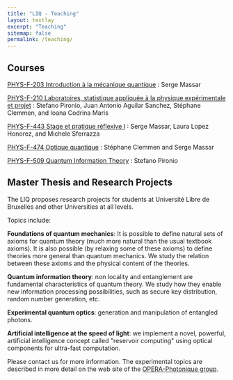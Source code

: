 ```yaml
---
title: "LIQ - Teaching"
layout: textlay
excerpt: "Teaching"
sitemap: false
permalink: /teaching/
---
```


## Courses

[PHYS-F-203 Introduction à la mécanique quantique](https://www.ulb.be/fr/programme/phys-f203)
: Serge Massar

[PHYS-F-210 Laboratoires, statistique appliquée à la physique expérimentale et projet](https://www.ulb.be/fr/programme/phys-f210)
: Stefano Pironio, Juan Antonio Aguilar Sanchez, Stéphane Clemmen, and
Ioana Codrina Maris

[PHYS-F-443 Stage et pratique réflexive I](https://www.ulb.be/fr/programme/phys-f443)
: Serge Massar, Laura Lopez Honorez, and Michele Sferrazza

[PHYS-F-474 Optique quantique](https://www.ulb.be/fr/programme/phys-f474)
: Stéphane Clemmen and Serge Massar

[PHYS-F-509 Quantum Information Theory](https://www.ulb.be/fr/programme/phys-f509)
: Stefano Pironio



## Master Thesis and Research Projects

The LIQ proposes research projects for students at Université Libre de
Bruxelles and other Universities at all levels.

Topics include:

**Foundations of quantum mechanics**: It is possible to define natural sets
of axioms for quantum theory (much more natural than the usual textbook
axioms). It is also possible (by relaxing some of these axioms) to define
theories more general than quantum mechanics. We study the relation between
these axioms and the physical content of the theories.

**Quantum information theory**: non locality and entanglement are fundamental
characteristics of quantum theory. We study how they enable new information
processing possibilities, such as secure key distribution, random number
generation, etc.

**Experimental quantum optics**: generation and manipulation of entangled
photons.

**Artificial intelligence at the speed of light**: we implement a novel,
powerful, artificial intelligence concept called "reservoir computing" using
optical components for ultra-fast computation.

Please contact us for more information. The experimental topics are described
in more detail on the web site of the [OPERA-Photonique
group](https://opera.ulb.ac.be/opera/-Memoires-de-fin-d-etudes-?lang=fr).
